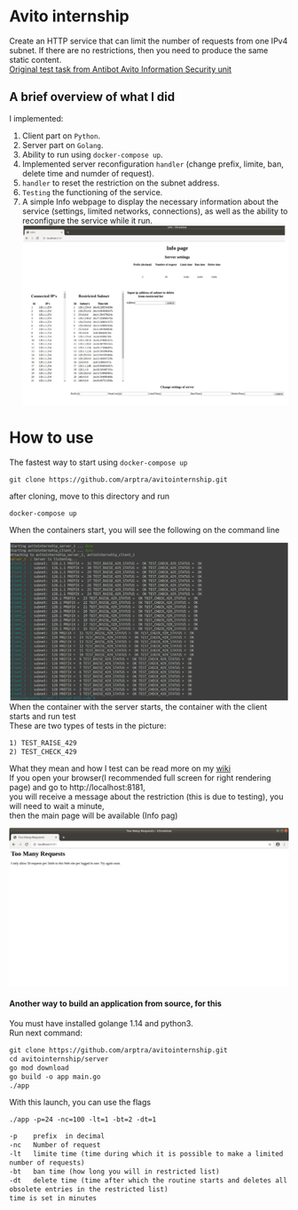 # Avito internship  
Create an HTTP service that can limit the number of requests from one IPv4 subnet. If there are no restrictions, then you need to produce the same static content.  
[Original test task from Antibot Avito Information Security unit](https://github.com/avito-tech/antibot-developer-trainee)  

## A brief overview of what I did  
I implemented:
1) Сlient part on `Python`.  
2) Server part on `Golang`.  
3) Ability to run using `docker-compose up`.  
4) Implemented server reconfiguration `handler` (change prefix, limite, ban, delete time and numder of request).  
5) `handler` to reset the restriction on the subnet address.  
6) `Testing` the functioning of the service.
7) A simple Info webpage to display the necessary information about the service (settings, limited networks, connections), as    well as the ability to reconfigure the service while it run.  
![Alt Text](https://github.com/arptra/avitointernship/blob/master/pic/infopage.jpeg)  
# How to use  
The fastest way to start using  `docker-compose up`
```
git clone https://github.com/arptra/avitointernship.git  
```
after cloning, move to this directory and run
```
docker-compose up
```
When the containers start, you will see the following on the command line  
  
![Alt Text](https://github.com/arptra/avitointernship/blob/master/pic/docker_compose_up.jpeg)
When the container with the server starts, the container with the client starts and run test  
These are two types of tests in the picture:  
```
1) TEST_RAISE_429  
2) TEST_CHECK_429  
```  
What they mean and how I test can be read more on my [wiki](https://github.com/arptra/avitointernship/wiki)  
If you open your browser(I recommended full screen for right rendering page) and go to http://localhost:8181,  
you will receive a message about the restriction (this is due to testing), you will need to wait a minute,  
then the main page will be available (Info pag)  

![Alt_text](https://github.com/arptra/avitointernship/blob/master/pic/to_many_request.png)  

#### Another way to build an application from source, for this  
You must have installed golange 1.14 and python3.  
Run next command:  
```
git clone https://github.com/arptra/avitointernship.git
cd avitointernship/server
go mod download
go build -o app main.go
./app
```  
With this launch, you can use the flags  
```
./app -p=24 -nc=100 -lt=1 -bt=2 -dt=1
```
```
-p    prefix  in decimal  
-nc   Number of request  
-lt   limite time (time during which it is possible to make a limited number of requests)  
-bt   ban time (how long you will in restricted list)  
-dt   delete time (time after which the routine starts and deletes all obsolete entries in the restricted list)  
time is set in minutes  
```  



